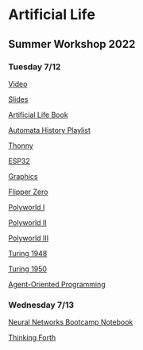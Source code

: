 # Artificial Life

## Summer Workshop 2022

### Tuesday 7/12

<a href="https://www.youtube.com/watch?v=5wvj9oQgvVo">Video</a>

<a href="https://docs.google.com/presentation/d/1gzbZHesL-_QP3z90P6qiQ0Wxj2cnaETUfU28JvktatM/edit?usp=sharing">Slides</a>

<a href="https://github.com/williamedwardhahn/Artificial_Life/blob/main/Summer22/Artificial%20Life%20Steven%20Levy.pdf">Artificial Life Book</a>

<a href="https://youtube.com/playlist?list=PLWmIsQcAzRkpociKv668QO7Zu1u3ZXDKc">Automata History Playlist</a>

<a href="https://thonny.org/">Thonny</a>

<a href="https://en.wikipedia.org/wiki/ESP32">ESP32</a>

<a href="https://opengameart.org/">Graphics</a>

<a href="https://flipperzero.one/">Flipper Zero</a>

<a href="https://www.youtube.com/watch?v=v-R3X_mEebg">Polyworld I</a>

<a href="https://www.youtube.com/watch?v=IcQcnplUccw">Polyworld II</a>

<a href="https://www.youtube.com/watch?v=_m97_kL4ox0">Polyworld III</a>

<a href="https://weightagnostic.github.io/papers/turing1948.pdf">Turing 1948</a>

<a href="https://academic.oup.com/mind/article/LIX/236/433/986238">Turing 1950</a>

<a href="https://en.wikipedia.org/wiki/Agent-oriented_programming">Agent-Oriented Programming</a>


### Wednesday 7/13

<a href="https://colab.research.google.com/drive/10ejZnuWE3xsmfHvx3_xHtekTUK4nFrgW?usp=sharing">Neural Networks Bootcamp Notebook</a>

<a href="https://www.forth.com/wp-content/uploads/2018/11/thinking-forth-color.pdf">Thinking Forth</a>



